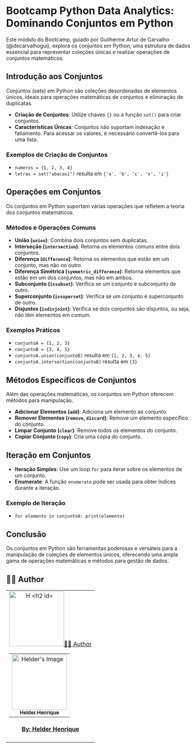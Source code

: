 # Bootcamp Python Data Analytics: Dominando Conjuntos em Python

Este módulo do Bootcamp, guiado por Guilherme Artur de Carvalho (@decarvalhogui), explora os conjuntos em Python, uma estrutura de dados essencial para representar coleções únicas e realizar operações de conjuntos matemáticos.

## Introdução aos Conjuntos

Conjuntos (sets) em Python são coleções desordenadas de elementos únicos, ideais para operações matemáticas de conjuntos e eliminação de duplicatas.

- **Criação de Conjuntos**: Utilize chaves `{}` ou a função `set()` para criar conjuntos.
- **Características Únicas**: Conjuntos não suportam indexação e fatiamento. Para acessar os valores, é necessário convertê-los para uma lista.

### Exemplos de Criação de Conjuntos
- `numeros = {1, 2, 3, 4}`
- `letras = set("abacaxi")` resulta em `{'a', 'b', 'c', 'x', 'i'}`

## Operações em Conjuntos

Os conjuntos em Python suportam várias operações que refletem a teoria dos conjuntos matemáticos.

### Métodos e Operações Comuns
- **União (`union`)**: Combina dois conjuntos sem duplicatas.
- **Interseção (`intersection`)**: Retorna os elementos comuns entre dois conjuntos.
- **Diferença (`difference`)**: Retorna os elementos que estão em um conjunto, mas não no outro.
- **Diferença Simétrica (`symmetric_difference`)**: Retorna elementos que estão em um dos conjuntos, mas não em ambos.
- **Subconjunto (`issubset`)**: Verifica se um conjunto é subconjunto de outro.
- **Superconjunto (`issuperset`)**: Verifica se um conjunto é superconjunto de outro.
- **Disjuntos (`isdisjoint`)**: Verifica se dois conjuntos são disjuntos, ou seja, não têm elementos em comum.

### Exemplos Práticos
- `conjuntoA = {1, 2, 3}`
- `conjuntoB = {3, 4, 5}`
- `conjuntoA.union(conjuntoB)` resulta em `{1, 2, 3, 4, 5}`
- `conjuntoA.intersection(conjuntoB)` resulta em `{3}`

## Métodos Específicos de Conjuntos

Além das operações matemáticas, os conjuntos em Python oferecem métodos para manipulação.

- **Adicionar Elementos (`add`)**: Adiciona um elemento ao conjunto.
- **Remover Elementos (`remove`, `discard`)**: Remove um elemento específico do conjunto.
- **Limpar Conjunto (`clear`)**: Remove todos os elementos do conjunto.
- **Copiar Conjunto (`copy`)**: Cria uma cópia do conjunto.

## Iteração em Conjuntos

- **Iteração Simples**: Use um loop `for` para iterar sobre os elementos de um conjunto.
- **Enumerate**: A função `enumerate` pode ser usada para obter índices durante a iteração.

### Exemplo de Iteração
- `for elemento in conjuntoA: print(elemento)`

## Conclusão

Os conjuntos em Python são ferramentas poderosas e versáteis para a manipulação de coleções de elementos únicos, oferecendo uma ampla gama de operações matemáticas e métodos para gestão de dados.

## 👨‍💻 Author

<table align="center">
    <tr>
        <td align="center">
            <a href="https://github.com/theHprogrammer">
                <img src="https://avatars.githubusercontent.com/u/79870881?v=4" width="150px;" alt="H
 

## 👨‍💻 Author

<table align="center">
    <tr>
        <td align="center">
            <a href="https://github.com/theHprogrammer">
                <img src="https://avatars.githubusercontent.com/u/79870881?v=4" width="150px;" alt="Helder's Image" />
                <br />
                <sub><b>Helder Henrique</b></sub>
            </a>
        </td>    
    </tr>
</table>
<h4 align="center">
   By: <a href="https://www.linkedin.com/in/theHprogrammer/" target="_blank"> Helder Henrique </a>
</h4>
